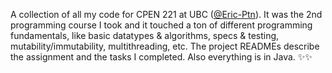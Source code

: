 A collection of all my code for CPEN 221 at UBC ([@Eric-Ptn](https://github.com/Eric-Ptn)). It was the 2nd programming course I took and it touched a ton of different programming fundamentals, like basic datatypes & algorithms, specs & testing, mutability/immutability, multithreading, etc. The project READMEs describe the assignment and the tasks I completed. Also everything is in Java. ✨✨
